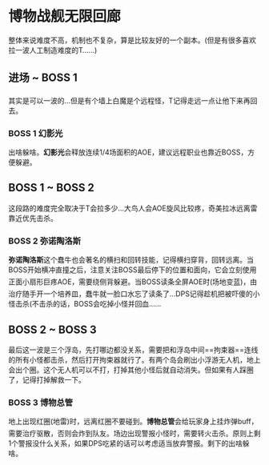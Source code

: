 # 博物战舰无限回廊

整体来说难度不高，机制也不复杂，算是比较友好的一个副本。(但是有很多喜欢拉一波人工制造难度的T……)

## 进场 ~ BOSS 1

其实是可以一波的…但是有个墙上白魔是个远程怪，<img class="no-zoom sm-icon" :src="$withBase('/images/jobs/tank.png')" height="20">T记得走远一点让他下来再回去。

### BOSS 1 幻影光

出啥躲啥。**幻影光**会释放连续1/4场面积的AOE，建议远程职业也靠近BOSS，方便躲避。

## BOSS 1 ~ BOSS 2

这段路的难度完全取决于T会拉多少…大鸟人会AOE旋风比较疼，奇美拉冰远离雷靠近优先击杀。

### BOSS 2 弥诺陶洛斯
**弥诺陶洛斯**这个蠢牛也会著名的横扫和回转技能，记得横扫穿背，回转远离。当BOSS开始横冲直撞之后，注意关注BOSS最后停下的位置和面向，它会立刻使用正面小扇形巨疼AOE，需要绕侧背躲避。当BOSS读条全屏AOE时(场地变蓝)，由<img class="no-zoom sm-icon" :src="$withBase('/images/jobs/healer.png')" height="20">治疗随手开一个培养皿，蠢牛就一脸口水忘了读条了…<img class="no-zoom sm-icon" :src="$withBase('/images/jobs/dps.png')" height="20">DPS记得趁机把被吓傻的小怪击杀(不击杀的话，BOSS会吃掉小怪并回血……

## BOSS 2 ~ BOSS 3

最后这一波是三个浮岛，先打哪边都没关系，需要把和浮岛中间==拘束器==连线的所有小怪都击杀，然后打开拘束器就行了。有两个岛会刷出小浮游无人机，地上会出个圈。这个无人机可以不打，打掉其他小怪后就自动消失。但如果有人踩圈了，记得打掉解救一下。

### BOSS 3 博物总管
地上出现红圈(地雷)时，远离红圈不要碰到。**博物总管**会给玩家身上挂炸弹buff，需要<img class="no-zoom sm-icon" :src="$withBase('/images/jobs/healer.png')" height="20">治疗驱散，否则会炸到队友。场边出现警报小怪时，需要转火击杀。原则上剩1个警报没什么关系，如果DPS吃紧的话可以考虑适当放弃警报。剩下的出啥躲啥。
